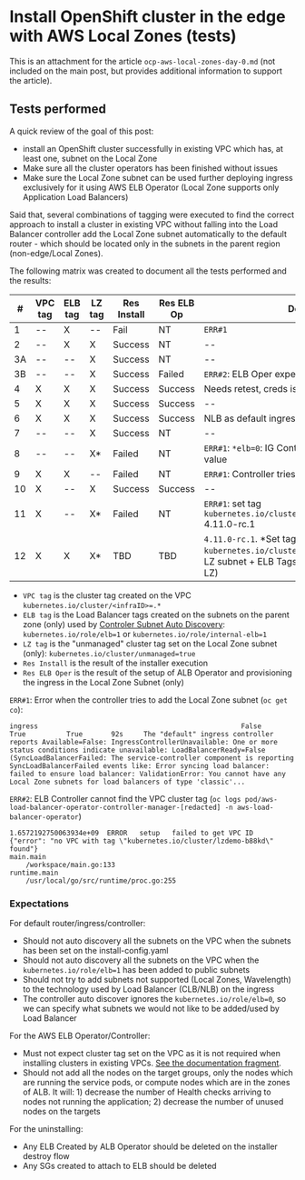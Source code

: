 # Install OpenShift cluster in the edge with AWS Local Zones (tests)

This is an attachment for the article `ocp-aws-local-zones-day-0.md` (not included on the main post, but provides additional information to support the article).

## Tests performed <a name="tests"></a>

<!--
Tests log:

- 1: Install a cluster with LB subnets tagging. Result: fail, the Controller discoverer added the LZ subnet to the list to create the IG
- 2: Install a cluster with LB subnets tagging on the zones on the parent region and `unmanaged` to the LZ subnet. Result: success. The discoverer ignored the LZ subnet
- 3A: Install a cluster with no LB subnets tagging, and unmanaged on LZ subnet: Result: Succes
- 3B: Install the ELB Operator on the LZ subnet which has an `unmanaged` tag. Result: Controller is not finding the VPC tagged by cluster tag
- 4: Install with tags: Subn for LB, LZ Unmanaged, VPC cluster shared. Results: OK. There were wrong credentials granted to the controller, so the tag for VPC may be useless. Need to run more tests
- 5: Install with tags: Subn for LB. Results: Success
- 6: Install #4 + using NLB as default. Result: Success. The NLB has more unrestrictive security group rules, installing the compute nodes in the public subnets could expose the node ports directly to the internet.
- 7: Install with tags on Subn for LZ, No LB tags on All Subn. Results: Success. We don't need the Sub ELB tags on the parent zone, we need the unmanaged on the LZ zone
- 8: Install with tag kubernetes.io/role/elb=0 for LZ, and no tags for all Subn. Results: Failed. The Ingress does not look to the ELB tag and tries to add the subnet to the default router lb. It was fixed only when I added kubernetes.io/cluster/unmanaged=true tag (It is OK for provided network, but can be a problem on installer)
- 9: Install with LB tags on parent region, and no tags on LZ subnet. Result: failed
- 10: VPC Tag, LZ unmanaged tag. Result: Success
- 11: Set the LZ Subnet tag to kubernetes.io/cluster/<infraID>=unmanaged and observe the behavior. Result: Failed. The installer did not touch on this subnet, but the ingress operator failed trying to add the LZ subnet to the balancer.

- 13
kubernetes getNodeConditionPredicate
func (s *Controller) getNodeConditionPredicate() NodeConditionPredicate {
	// LabelNodeExcludeBalancers specifies that the node should not be considered as a target
	// for external load-balancers which use nodes as a second hop (e.g. many cloud LBs which only
	// understand nodes). For services that use externalTrafficPolicy=Local, this may mean that
	// any backends on excluded nodes are not reachable by those external load-balancers.
	// Implementations of this exclusion may vary based on provider.
	LabelNodeExcludeBalancers = "node.kubernetes.io/exclude-from-external-load-balancers"

kubernetes:vendor/k8s.io/legacy-cloud-providers/aws/aws.go
func (c *Cloud) findELBSubnets(internalELB bool) ([]string, error) {

-->

A quick review of the goal of this post:

- install an OpenShift cluster successfully in existing VPC which has, at least one, subnet on the Local Zone
- Make sure all the cluster operators has been finished without issues
- Make sure the Local Zone subnet can be used further deploying ingress exclusively for it using AWS ELB Operator (Local Zone supports only Application Load Balancers)

Said that, several combinations of tagging were executed to find the correct approach to install a cluster in existing VPC without falling into the Load Balancer controller add the Local Zone subnet automatically to the default router - which should be located only in the subnets in the parent region (non-edge/Local Zones).

The following matrix was created to document all the tests performed and the results:

| #   | VPC tag   | ELB tag   | LZ tag      | Res Install | Res ELB Op  | Desc |
| --  | --        | --        | --          | --          | --          | -- |
| 1   | --        | X         | --          | Fail        | NT          | `ERR#1` |
| 2   | --        | X         | X           | Success     | NT          | -- |
| 3A  | --        | --        | X           | Success     | NT          | -- |
| 3B  | --        | --        | X           | Success     | Failed      | `ERR#2`: ELB Oper expects cluster tag on VPC |
| 4   | X         | X         | X           | Success     | Success     | Needs retest, creds issues |
| 5   | X         | X         | X           | Success     | Success     | -- |
| 6   | X         | X         | X           | Success     | Success     | NLB as default ingress |
| 7   | --        | --        | X           | Success     | NT          | -- |
| 8   | --        | --        | X*          | Failed      | NT          | `ERR#1`: `*elb=0`: IG Controller ignored the '0' value |
| 9   | X         | X         | --          | Failed      | NT          | `ERR#1`: Controller tries to add the LZ Subnet |
| 10  | X         | --        | X           | Success     | Success     | -- |
| 11  | X         | --        | X*          | Failed      | NT          | `ERR#1`: set tag `kubernetes.io/cluster/<infraID>=unmanaged` 4.11.0-rc.1 |
| 12  | X         | X        | X*          | TBD      | TBD          | `4.11.0-rc.1`. *Set tag `kubernetes.io/cluster/<infraID>=shared` on LZ subnet + ELB Tags on pub subnets (non-LZ)  |

- `VPC tag` is the cluster tag created on the VPC `kubernetes.io/cluster/<infraID>=.*`
- `ELB tag` is the Load Balancer tags created on the subnets on the parent zone (only) used by [Controler Subnet Auto Discovery](https://kubernetes-sigs.github.io/aws-load-balancer-controller/v2.4/deploy/subnet_discovery/): `kubernetes.io/role/elb=1` or `kubernetes.io/role/internal-elb=1`
- `LZ tag` is the "unmanaged" cluster tag set on the Local Zone subnet (only): `kubernetes.io/cluster/unmanaged=true`
- `Res Install` is the result of the installer execution
- `Res ELB Oper` is the result of the setup of ALB Operator and provisioning the ingress in the Local Zone Subnet (only)


`ERR#1`: Error when the controller tries to add the Local Zone subnet (`oc get co`):
```
ingress                                                  False       True          True       92s     The "default" ingress controller reports Available=False: IngressControllerUnavailable: One or more status conditions indicate unavailable: LoadBalancerReady=False (SyncLoadBalancerFailed: The service-controller component is reporting SyncLoadBalancerFailed events like: Error syncing load balancer: failed to ensure load balancer: ValidationError: You cannot have any Local Zone subnets for load balancers of type 'classic'...
```

`ERR#2`: ELB Controller cannot find the VPC cluster tag (`oc logs pod/aws-load-balancer-operator-controller-manager-[redacted] -n aws-load-balancer-operator`)
```
1.6572192750063934e+09	ERROR	setup	failed to get VPC ID	{"error": "no VPC with tag \"kubernetes.io/cluster/lzdemo-b88kd\" found"}
main.main
	/workspace/main.go:133
runtime.main
	/usr/local/go/src/runtime/proc.go:255
```

### Expectations

For default router/ingress/controller:

- Should not auto discovery all the subnets on the VPC when the subnets has been set on the install-config.yaml
- Should not auto discovery all the subnets on the VPC when the `kubernetes.io/role/elb=1` has been added to public subnets
- Should not try to add subnets not supported (Local Zones, Wavelength) to the technology used by Load Balancer (CLB/NLB) on the ingress
- The controller auto discover ignores the `kubernetes.io/role/elb=0`, so we can specify what subnets we would not like to be added/used by Load Balancer

For the AWS ELB Operator/Controller:

- Must not expect cluster tag set on the VPC as it is not required when installing clusters in existing VPCs. [See the documentation fragment](https://docs.openshift.com/container-platform/4.10/installing/installing_aws/installing-aws-vpc.html#installation-custom-aws-vpc-requirements_installing-aws-vpc).
- Should not add all the nodes on the target groups, only the nodes which are running the service pods, or compute nodes which are in the zones of ALB. It will: 1) decrease the number of Health checks arriving to nodes not running the application; 2) decrease the number of unused nodes on the targets

For the uninstalling:

- Any ELB Created by ALB Operator should be deleted on the installer destroy flow
- Any SGs created to attach to ELB should be deleted
